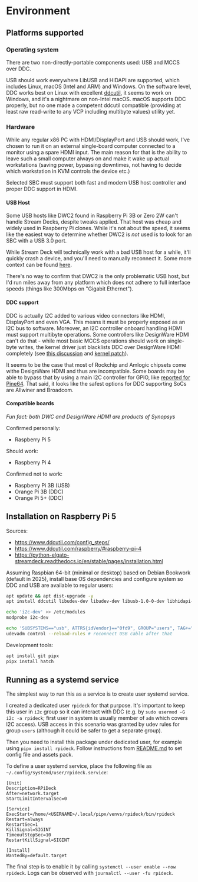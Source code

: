 # Environment

## Platforms supported

### Operating system

There are two non-directly-portable components used: USB and MCCS over DDC. 

USB should work everywhere LibUSB and HIDAPI are supported, which includes Linux, macOS (Intel and ARM) and Windows. On the software level, DDC works best on Linux with excellent [ddcutil](https://www.ddcutil.com), it seems to work on Windows, and it's a nightmare on non-Intel macOS. macOS supports DDC properly, but no one made a competent ddcutil compatible (providing at least raw read-write to any VCP including multibyte values) utility yet.

### Hardware

While any regular x86 PC with HDMI/DisplayPort and USB should work, I've chosen to run it on an external single-board computer connected to a monitor using a spare HDMI input. The main reason for that is the ability to leave such a small computer always on and make it wake up actual workstations (saving power, bypassing downtimes, not having to decide which workstation in KVM controls the device etc.)

Selected SBC must support both fast and modern USB host controller and proper DDC support in HDMI.

#### USB Host

Some USB hosts like DWC2 found in Raspberry Pi 3B or Zero 2W can't handle Stream Decks, despite tweaks applied. That host was cheap and widely used in Raspberry Pi clones. While it's not about the speed, it seems like the easiest way to determine whether DWC2 is *not* used is to look for an SBC with a USB 3.0 port. 

While Stream Deck will technically work with a bad USB host for a while, it'll quickly crash a device, and you'll need to manually reconnect it. Some more context can be found [here](https://github.com/abcminiuser/python-elgato-streamdeck/issues/154).

There's no way to confirm that DWC2 is the only problematic USB host, but I'd run miles away from any platform which does not adhere to full interface speeds (things like 300Mbps on "Gigabit Ethernet").

#### DDC support

DDC is actually I2C added to various video connectors like HDMI, DisplayPort and even VGA. This means it must be properly exposed as an I2C bus to software. Moreover, an I2C controller onboard handling HDMI must support multibyte operations. Some controllers like DesignWare HDMI can't do that - while most basic MCCS operations should work on single-byte writes, the kernel driver just blacklists DDC over DesignWare HDMI completely (see [this discussion](https://github.com/rockowitz/ddcutil/issues/306) and [kernel patch](https://patchwork.kernel.org/project/dri-devel/patch/20190722181945.244395-1-mka@chromium.org/#22771979)). 

It seems to be the case that most of Rockchip and Amlogic chipsets come withe DesignWare HDMI and thus are incompatible. Some boards may be able to bypass that by using a main I2C controller for GPIO, like [reported for Pine64](https://forum.pine64.org/showthread.php?tid=19462). That said, it looks like the safest options for DDC supporting SoCs are Allwiner and Broadcom.

#### Compatible boards

*Fun fact: both DWC and DesignWare HDMI are products of Synopsys*

Confirmed personally:

- Raspberry Pi 5

Should work:

- Raspberry Pi 4

Confirmed not to work:

- Raspberry Pi 3B (USB)
- Orange Pi 3B (DDC)
- Orange Pi 5+ (DDC)

## Installation on Raspberry Pi 5

Sources:

- https://www.ddcutil.com/config_steps/
- https://www.ddcutil.com/raspberry/#raspberry-pi-4
- https://python-elgato-streamdeck.readthedocs.io/en/stable/pages/installation.html

Assuming Raspbian 64-bit (minimal or desktop) based on Debian Bookwork (default in 2025), install base OS dependencies and configure system so DDC and USB are available to regular users:

```bash
apt update && apt dist-upgrade -y
apt install ddcutil libudev-dev libudev-dev libusb-1.0-0-dev libhidapi-libusb0 python3-dev

echo 'i2c-dev' >> /etc/modules
modprobe i2c-dev

echo 'SUBSYSTEMS=="usb", ATTRS{idVendor}=="0fd9", GROUP="users", TAG+="uaccess"' > /etc/udev/rules.d/10-streamdeck.rules
udevadm control --reload-rules # reconnect USB cable after that
```

Development tools:

```bash
apt install git pipx
pipx install hatch
```

## Running as a systemd service

The simplest way to run this as a service is to create user systemd service. 

I created a dedicated user `rpideck` for that purpose. It's important to keep this user in `i2c` group so it can interact with DDC (e.g. by `sudo usermod -G i2c -a rpideck`; first user in system is usually member of `adm` which covers I2C access). USB access in this scenario was granted by udev rules for group `users` (although it could be safer to get a separate group). 

Then you need to install this package under dedicated user, for example using `pipx install rpideck`. Follow instructions from [README.md](./README.md) to set config file and assets pack.

To define a user systemd service, place the following file as `~/.config/systemd/user/rpideck.service`:

```
[Unit]
Description=RPiDeck
After=network.target
StartLimitIntervalSec=0

[Service]
ExecStart=/home/<USERNAME>/.local/pipx/venvs/rpideck/bin/rpideck
Restart=always
RestartSec=1
KillSignal=SIGINT
TimeoutStopSec=10
RestartKillSignal=SIGINT

[Install]
WantedBy=default.target
```

The final step is to enable it by calling `systemctl --user enable --now rpideck`. Logs can be observed with `journalctl --user -fu rpideck`.
